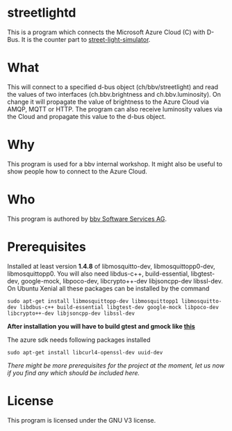# streetlightd

This is a program which connects the Microsoft Azure Cloud (C) with D-Bus.
It is the counter part to [street-light-simulator](https://github.com/bbvch/street-light-simulator).

# What

This will connect to a specified d-bus object (ch/bbv/streetlight) and read the values of two interfaces (ch.bbv.brightness and ch.bbv.luminosity).
On change it will propagate the value of brightness to the Azure Cloud via AMQP, MQTT or HTTP.
The program can also receive luminosity values via the Cloud and propagate this value to the d-bus object.

# Why

This program is used for a bbv internal workshop.
It might also be useful to show people how to connect to the Azure Cloud.

# Who

This program is authored by [bbv Software Services AG](https://www.bbv.ch).

# Prerequisites

Installed  at least version **1.4.8** of libmosquitto-dev, libmosquittopp0-dev, libmosquittopp0.
You will also need libdus-c++, build-essential, libgtest-dev, google-mock, libpoco-dev, libcrypto++-dev libjsoncpp-dev libssl-dev. On Ubuntu Xenial all these packages can be installed by the command

    sudo apt-get install libmosquittopp-dev libmosquittopp1 libmosquitto-dev libdbus-c++ build-essential libgtest-dev google-mock libpoco-dev libcrypto++-dev libjsoncpp-dev libssl-dev

**After installation you will have to build gtest and gmock like [this](http://askubuntu.com/questions/145887/why-no-library-files-installed-for-google-test)**

The azure sdk needs following packages installed

    sudo apt-get install libcurl4-openssl-dev uuid-dev

*There might be more prerequisites for the project at the moment, let us now if you find any which should be included here.*


# License

This program is licensed under the GNU V3 license.
